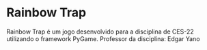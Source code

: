 # Rainbow Trap
Rainbow Trap é um jogo desenvolvido para a disciplina de CES-22 utilizando o framework PyGame.
Professor da disciplina: Edgar Yano
